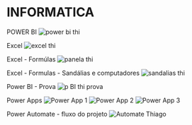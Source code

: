# INFORMATICA

POWER BI
![power bi thi](https://github.com/ThiagoOLMoraes/INFORMATICA/assets/162645820/98b0dca5-e31d-4106-8be1-02866e1886f1)

Excel
![excel thi](https://github.com/ThiagoOLMoraes/INFORMATICA/assets/162645820/2e56a9b9-0df6-4f1d-af7c-1864079908e9)

Excel - Formúlas
![panela thi](https://github.com/ThiagoOLMoraes/INFORMATICA/assets/162645820/cfbdbcb2-c14f-435d-971a-d3c4b69a383d)

Excel - Formulas - Sandálias e computadores
![sandalias thi](https://github.com/ThiagoOLMoraes/INFORMATICA/assets/162645820/6c9e8b6a-3190-4716-812f-e0d755850b0d)

Power BI - Prova
![p BI thi prova](https://github.com/ThiagoOLMoraes/INFORMATICA/assets/162645820/fe1b7921-4b14-4894-a345-35bd93149282)

Power Apps
![Power App 1](https://github.com/ThiagoOLMoraes/INFORMATICA/assets/162645820/9a8fdf12-b594-48b1-93b5-80db6181efd0)
![Power App 2](https://github.com/ThiagoOLMoraes/INFORMATICA/assets/162645820/f7ef7914-0afd-4e36-ba72-2fbc93034f57)
![Power App 3](https://github.com/ThiagoOLMoraes/INFORMATICA/assets/162645820/85e66759-2a4b-43dc-8242-87757aa03f85)

Power Automate - fluxo do projeto
![Automate Thiago](https://github.com/ThiagoOLMoraes/INFORMATICA/assets/162645820/a2ff3dfc-2373-40b9-80e9-5d75f1b7fe78)
